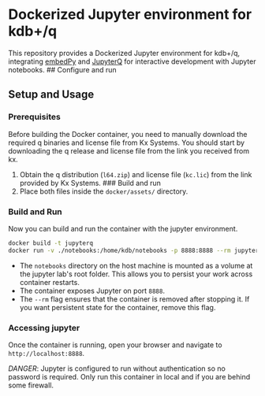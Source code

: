 # Dockerized Jupyter environment for kdb+/q

This repository provides a Dockerized Jupyter environment for kdb+/q,
integrating [embedPy](https://github.com/KxSystems/embedPy) and
[JupyterQ](https://github.com/KxSystems/jupyterq) for interactive development
with Jupyter notebooks. ## Configure and run

## Setup and Usage

### Prerequisites

Before building the Docker container, you need to manually download the required
q binaries and license file from Kx Systems. You should start by downloading the
q release and license file from the link you
received from kx. 

1. Obtain the q distribution (`l64.zip`) and license file (`kc.lic`) from the
   link provided by Kx Systems. ### Build and run
2. Place both files inside the `docker/assets/` directory.

### Build and Run

Now you can build and run the container with the jupyter environment.

```bash
docker build -t jupyterq
docker run -v ./notebooks:/home/kdb/notebooks -p 8888:8888 --rm jupyterq
```

- The `notebooks` directory on the host machine is mounted as a volume at the 
  jupyter lab's root folder. This allows you to persist your work across 
  container restarts.
- The container exposes Jupyter on port `8888`.
- The `--rm` flag ensures that the container is removed after stopping it. If
  you want persistent state for the container, remove this flag.


### Accessing jupyter

Once the container is running, open your browser and navigate to
`http://localhost:8888`. 

*DANGER*: Jupyter is configured to run without authentication so no password is
required. Only run this container in local and if you are behind some firewall.
